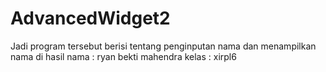 # AdvancedWidget2
Jadi program tersebut berisi tentang penginputan nama dan menampilkan nama di hasil
nama  : ryan bekti mahendra
kelas : xirpl6
